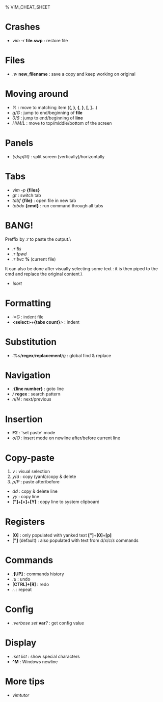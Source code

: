 % VIM_CHEAT_SHEET

Crashes
=======
- *vim -r* __file.swp__ : restore file

Files
=====
- *:w* __new_filename__ : save a copy and keep working on original

Moving around
=============
- *%* : move to matching item (__(__, __)__, __{__, __}__, __[__, __]__...)
- *g*/*G* : jump to end/beginning of __file__
- *0*/*$* : jump to end/beginning of __line__
- *H*/*M*/*L* : move to top/middle/bottom of the screen

Panels
======
- *(v)sp(lit)* : split screen (vertically)/horizontally

Tabs
====
- *vim -p* __{files}__
- *gt* : switch tab
- *tabf* __{file}__ : open file in new tab
- *tabdo* __{cmd}__ : run command through all tabs

BANG!
=====
Preffix by *:r* to paste the output.\
- *:r* __!__*ls*
- *:r* __!__*pwd*
- *:r* __!__*wc* __%__ (current file)


It can also be done after visually selecting some text : it is then piped to the cmd and replace the original content.\
- __!__*sort*


Formatting
==========
- *:=G* : indent file
- __\<select\>__+__{tabs count}__*>* : indent

Substitution
============
- *:%s/*__regex__*/*__replacement__*/g* : global find & replace

Navigation
==========
- *:*__{line number}__ : goto line
- */* __regex__ : search pattern
- *n*/*N* : next/previous

Insertion
=========
- __F2__ : 'set paste' mode
- *o*/*O* : insert mode on newline after/before current line

Copy-paste
==========
1. *v* : visual selection
2. *y*/*d* : copy (yank)/copy & delete
3. *p*/*P* : paste after/before
- *dd* : copy & delete line
- *yy* : copy line
- __["]__+__[+]__+__[Y]__ : copy line to system clipboard

Registers
=========
- __[0]__ : only populated with yanked text  __["]__+__[0]__+__[p]__
- __["]__ (default) : also populated with text from *d*/*x*/*c*/*s* commands

Commands
========
- *:*__[UP]__ : commands history
- *:u* : undo
- __[CTRL]+[R]__ : redo
- *:.* : repeat

Config
======
- *:verbose set* __var__*?* : get config value

Display
=======
- *:set list* : show special characters
- **^M** : Windows newline

More tips
=========
- *vimtutor*

